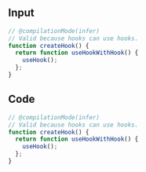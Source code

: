 
## Input

```javascript
// @compilationMode(infer)
// Valid because hooks can use hooks.
function createHook() {
  return function useHookWithHook() {
    useHook();
  };
}

```

## Code

```javascript
// @compilationMode(infer)
// Valid because hooks can use hooks.
function createHook() {
  return function useHookWithHook() {
    useHook();
  };
}

```
      